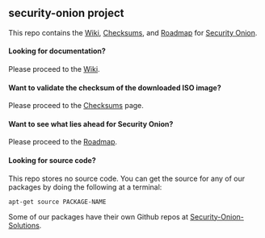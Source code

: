 ## security-onion project
This repo contains the [Wiki](https://github.com/Security-Onion-Solutions/security-onion/wiki), [Checksums](https://github.com/Security-Onion-Solutions/security-onion/blob/master/checksums.txt), and  [Roadmap](https://github.com/Security-Onion-Solutions/security-onion/wiki/Roadmap)  for [Security Onion](http://securityonion.net/).

#### Looking for documentation? 
Please proceed to the [Wiki](https://github.com/Security-Onion-Solutions/security-onion/wiki).

#### Want to validate the checksum of the downloaded ISO image?
Please proceed to the [Checksums](https://github.com/Security-Onion-Solutions/security-onion/blob/master/checksums.txt) page.

#### Want to see what lies ahead for Security Onion?
Please proceed to the [Roadmap](https://github.com/Security-Onion-Solutions/security-onion/wiki/Roadmap).

#### Looking for source code?  
This repo stores no source code.  You can get the source for any of our packages by doing the following at a terminal:
```
apt-get source PACKAGE-NAME
```

Some of our packages have their own Github repos at [Security-Onion-Solutions](https://github.com/Security-Onion-Solutions).
